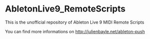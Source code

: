 AbletonLive9_RemoteScripts
==========================

This is the unofficial repository of Ableton Live 9 MIDI Remote Scripts

You can find more informations on http://julienbayle.net/ableton-push

